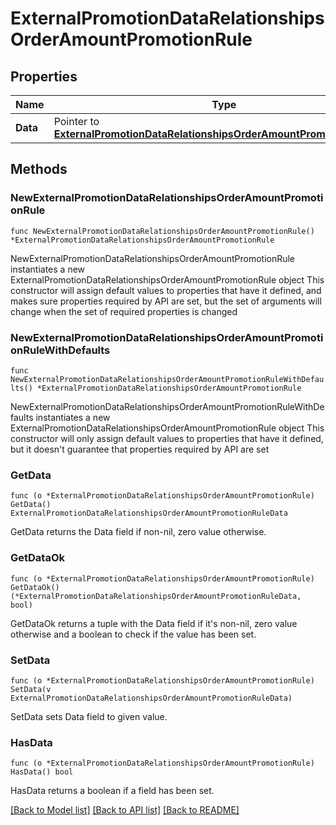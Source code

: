 # ExternalPromotionDataRelationshipsOrderAmountPromotionRule

## Properties

Name | Type | Description | Notes
------------ | ------------- | ------------- | -------------
**Data** | Pointer to [**ExternalPromotionDataRelationshipsOrderAmountPromotionRuleData**](ExternalPromotionDataRelationshipsOrderAmountPromotionRuleData.md) |  | [optional] 

## Methods

### NewExternalPromotionDataRelationshipsOrderAmountPromotionRule

`func NewExternalPromotionDataRelationshipsOrderAmountPromotionRule() *ExternalPromotionDataRelationshipsOrderAmountPromotionRule`

NewExternalPromotionDataRelationshipsOrderAmountPromotionRule instantiates a new ExternalPromotionDataRelationshipsOrderAmountPromotionRule object
This constructor will assign default values to properties that have it defined,
and makes sure properties required by API are set, but the set of arguments
will change when the set of required properties is changed

### NewExternalPromotionDataRelationshipsOrderAmountPromotionRuleWithDefaults

`func NewExternalPromotionDataRelationshipsOrderAmountPromotionRuleWithDefaults() *ExternalPromotionDataRelationshipsOrderAmountPromotionRule`

NewExternalPromotionDataRelationshipsOrderAmountPromotionRuleWithDefaults instantiates a new ExternalPromotionDataRelationshipsOrderAmountPromotionRule object
This constructor will only assign default values to properties that have it defined,
but it doesn't guarantee that properties required by API are set

### GetData

`func (o *ExternalPromotionDataRelationshipsOrderAmountPromotionRule) GetData() ExternalPromotionDataRelationshipsOrderAmountPromotionRuleData`

GetData returns the Data field if non-nil, zero value otherwise.

### GetDataOk

`func (o *ExternalPromotionDataRelationshipsOrderAmountPromotionRule) GetDataOk() (*ExternalPromotionDataRelationshipsOrderAmountPromotionRuleData, bool)`

GetDataOk returns a tuple with the Data field if it's non-nil, zero value otherwise
and a boolean to check if the value has been set.

### SetData

`func (o *ExternalPromotionDataRelationshipsOrderAmountPromotionRule) SetData(v ExternalPromotionDataRelationshipsOrderAmountPromotionRuleData)`

SetData sets Data field to given value.

### HasData

`func (o *ExternalPromotionDataRelationshipsOrderAmountPromotionRule) HasData() bool`

HasData returns a boolean if a field has been set.


[[Back to Model list]](../README.md#documentation-for-models) [[Back to API list]](../README.md#documentation-for-api-endpoints) [[Back to README]](../README.md)



